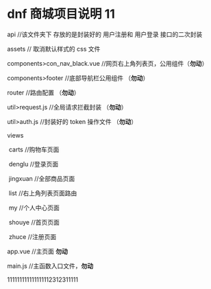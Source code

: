 # dnf 商城项目说明 11

api //该文件夹下 存放的是封装好的 用户注册和 用户登录 接口的二次封装

assets // 取消默认样式的 css 文件

components>con_nav_black.vue //网页右上角列表页，公用组件（**勿动**）

components>footer //底部导航栏公用组件 （**勿动**）

router //路由配置 （**勿动**）

util>request.js //全局请求拦截封装 （**勿动**）

util>auth.js //封装好的 token 操作文件 （**勿动**）

views

​ carts //购物车页面

​ denglu //登录页面

​ jingxuan //全部商品页面

​ list //右上角列表页面路由

​ my //个人中心页面

​ shouye //首页页面

​ zhuce //注册页面

app.vue //主页面 **勿动**

main.js //主函数入口文件，**勿动**

111111111111111112312311111
